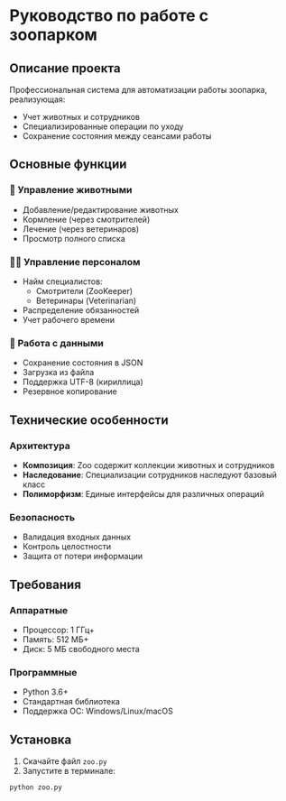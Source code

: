# Руководство по работе с зоопарком

## Описание проекта

Профессиональная система для автоматизации работы зоопарка, реализующая:
- Учет животных и сотрудников
- Специализированные операции по уходу
- Сохранение состояния между сеансами работы

## Основные функции

### 🐾 Управление животными
- Добавление/редактирование животных
- Кормление (через смотрителей)
- Лечение (через ветеринаров)
- Просмотр полного списка

### 👨‍⚕️ Управление персоналом
- Найм специалистов:
  - Смотрители (ZooKeeper)
  - Ветеринары (Veterinarian)
- Распределение обязанностей
- Учет рабочего времени

### 💾 Работа с данными
- Сохранение состояния в JSON
- Загрузка из файла
- Поддержка UTF-8 (кириллица)
- Резервное копирование

## Технические особенности

### Архитектура
- **Композиция**: Zoo содержит коллекции животных и сотрудников
- **Наследование**: Специализации сотрудников наследуют базовый класс
- **Полиморфизм**: Единые интерфейсы для различных операций

### Безопасность
- Валидация входных данных
- Контроль целостности
- Защита от потери информации

## Требования

### Аппаратные
- Процессор: 1 ГГц+
- Память: 512 МБ+
- Диск: 5 МБ свободного места

### Программные
- Python 3.6+
- Стандартная библиотека
- Поддержка ОС: Windows/Linux/macOS

## Установка

1. Скачайте файл `zoo.py`
2. Запустите в терминале:
```bash
python zoo.py
